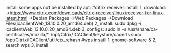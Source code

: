 install some apps not be installed by apt:
#citrix receiver installl
1, download:
	->https://www.citrix.com/downloads/citrix-receiver/linux/receiver-for-linux-latest.html
	->Debian Packages
	->Web Packages
	->Download Files(icaclientWeb_13.10.0.20_amd64.deb)
2, install:
	sudo dpkg -i icaclientWeb_13.10.0.20_amd64.deb
3, configs:
	sudo ln -s /usr/share/ca-certificates/mozilla/* /opt/Citrix/ICAClient/keystore/cacerts
	sudo /opt/Citrix/ICAClient/util/ctx_rehash
#wps insatll
1, gnome-software &
2, search wps
3, install
